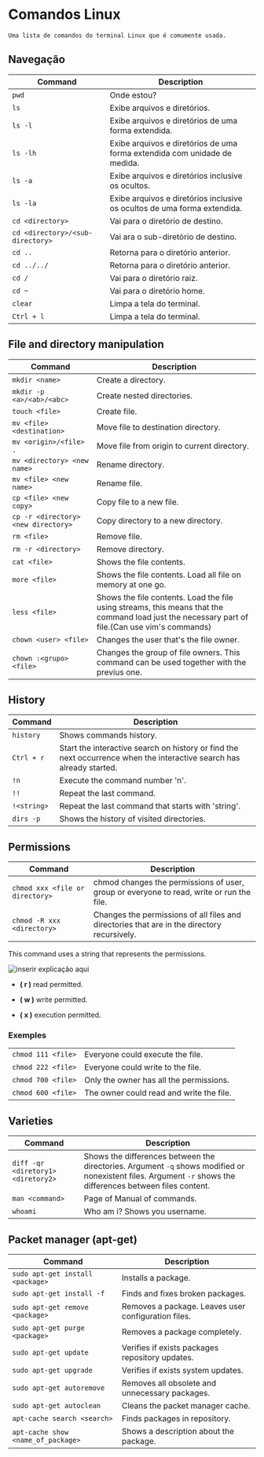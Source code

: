 # Comandos Linux

    Uma lista de comandos do terminal Linux que é comumente usada.

## Navegação

|Command|Description|
|------|------|
|```pwd```|Onde estou?|
|```ls```|Exibe arquivos e diretórios.|
|```ls -l```|Exibe arquivos e diretórios de uma forma extendida.|
|```ls -lh```|Exibe arquivos e diretórios de uma forma extendida com unidade de medida.|
|```ls -a```|Exibe arquivos e diretórios inclusive os ocultos.|
|```ls -la```|Exibe arquivos e diretórios inclusive os ocultos de uma forma extendida.|
|```cd <directory>```|Vai para o diretório de destino.|
|```cd <directory>/<sub-directory>```|Vai ara o sub-diretório de destino.|
|```cd ..```|Retorna para o diretório anterior.|
|```cd ../../```|Retorna para o diretório anterior.|
|```cd /```|Vai para o diretório raiz.|
|```cd ~```|Vai para o diretório home.|
|```clear```|Limpa a tela do terminal.|
|```Ctrl + l```|Limpa a tela do terminal.|

## File and directory manipulation

|Command|Description|
|------|------|
|```mkdir <name>```|Create a directory.|
|```mkdir -p <a>/<ab>/<abc>```|Create nested directories.|
|```touch <file>```|Create file.|
|```mv <file> <destination>```|Move file to destination directory.|
|```mv <origin>/<file> .```|Move file from origin to current directory.|
|```mv <directory> <new name>```|Rename directory.|
|```mv <file> <new name>```|Rename file.|
|```cp <file> <new copy>```|Copy file to a new file.|
|```cp -r <directory> <new directory>```|Copy directory to a new directory.|
|```rm <file>```|Remove file.|
|```rm -r <directory>```|Remove directory.|
|```cat <file>```|Shows the file contents.|
|```more <file>```|Shows the file contents. Load all file on memory at one go.|
|```less <file>```|Shows the file contents. Load the file using streams, this means that the command load just the necessary part of file.(Can use vim's commands)|
|```chown <user> <file>```|Changes the user that's the file owner.|
|```chown :<grupo> <file>```|Changes the group of file owners. This command can be used together with the previus one. |

## History

|Command|Description|
|------|------|
|```history```|Shows commands history.|
|```Ctrl + r```|Start the interactive search on history or find the next occurrence when the interactive search has already started.|
|```!n```|Execute the command number 'n'.|
|```!!```|Repeat the last command.|
|```!<string>```|Repeat the last command that starts with 'string'.|
|```dirs -p```|Shows the history of visited directories.|

## Permissions

|Command|Description|
|------|------|
|```chmod xxx <file or directory>```|chmod changes the permissions of user, group or everyone to read, write or run the file.|
|```chmod -R xxx <directory>```|Changes the permissions of all files and directories that are in the directory recursively.|

This command uses a string that represents the permissions.

![ inserir explicação aqui ][permissions]

* __( r )__ read permitted.

* __( w )__ write permitted.

* __( x )__ execution permitted.

### Exemples

|||
|------|------|
|```chmod 111 <file>```|Everyone could execute the file.|
|```chmod 222 <file>```|Everyone could write to the file.|
|```chmod 700 <file>```|Only the owner has all the permissions.|
|```chmod 600 <file>```|The owner could read and write the file.|

## Varieties

|Command|Description|
|------|------|
|```diff -qr <diretory1> <diretory2>```|Shows the differences between the directories. Argument ```-q``` shows modified or nonexistent files. Argument ```-r``` shows the differences between files content.|
|```man <command>```|Page of Manual of commands.|
|```whoami```|Who am i? Shows you username.|

## Packet manager (apt-get)

|Command|Description|
|------|------|
|```sudo apt-get install <package>```|Installs a package.|
|```sudo apt-get install -f```|Finds and fixes broken packages.|
|```sudo apt-get remove <package>```|Removes a package. Leaves user configuration files.|
|```sudo apt-get purge <package>```|Removes a package completely.|
|```sudo apt-get update```|Verifies if exists packages repository updates.|
|```sudo apt-get upgrade```|Verifies if exists system updates.|
|```sudo apt-get autoremove```|Removes all obsolete and unnecessary packages.|
|```sudo apt-get autoclean```|Cleans the packet manager cache.|
|```apt-cache search <search>```|Finds packages in repository.|
|```apt-cache show <name_of_package>```|Shows a description about the package.|

[permissions]: https://github.com/hemilioaraujo/Linux-Commands/blob/master/img/permissionsEN.PNG?raw=true
"String representation"